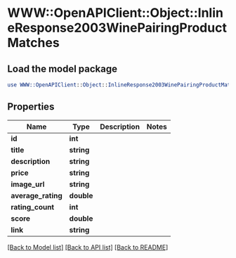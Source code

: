 # WWW::OpenAPIClient::Object::InlineResponse2003WinePairingProductMatches

## Load the model package
```perl
use WWW::OpenAPIClient::Object::InlineResponse2003WinePairingProductMatches;
```

## Properties
Name | Type | Description | Notes
------------ | ------------- | ------------- | -------------
**id** | **int** |  | 
**title** | **string** |  | 
**description** | **string** |  | 
**price** | **string** |  | 
**image_url** | **string** |  | 
**average_rating** | **double** |  | 
**rating_count** | **int** |  | 
**score** | **double** |  | 
**link** | **string** |  | 

[[Back to Model list]](../README.md#documentation-for-models) [[Back to API list]](../README.md#documentation-for-api-endpoints) [[Back to README]](../README.md)


